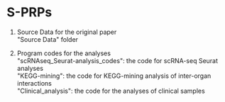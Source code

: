 # S-PRPs

1. Source Data for the original paper<br>
"Source Data" folder<br>

2. Program codes for the analyses<br>
"scRNAseq_Seurat-analysis_codes": the code for scRNA-seq Seurat analyses<br>
"KEGG-mining": the code for KEGG-mining analysis of inter-organ interactions<br>
"Clinical_analysis": the code for the analyses of clinical samples<br>

